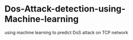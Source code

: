 # Dos-Attack-detection-using-Machine-learning
using machine learning to predict DoS attack on TCP network
